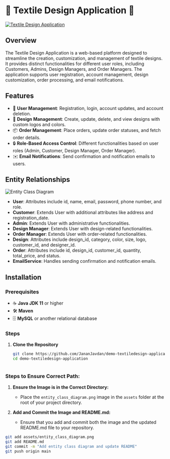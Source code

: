 # 👗 Textile Design Application 👕
[![Textile Design Application](https://img.shields.io/badge/Textile%20Design-Application-brightgreen.svg)](https://github.com/JananJavdan/demo-textiledesign-application)

## Overview
The Textile Design Application is a web-based platform designed to streamline the creation, customization, and management of textile designs. It provides distinct functionalities for different user roles, including Customers, Admins, Design Managers, and Order Managers. The application supports user registration, account management, design customization, order processing, and email notifications.

## Features
- 🔑 **User Management**: Registration, login, account updates, and account deletion.
- 🎨 **Design Management**: Create, update, delete, and view designs with custom logos and colors.
- 📦 **Order Management**: Place orders, update order statuses, and fetch order details.
- 🔒 **Role-Based Access Control**: Different functionalities based on user roles (Admin, Customer, Design Manager, Order Manager).
- ✉️ **Email Notifications**: Send confirmation and notification emails to users.

## Entity Relationships
![Entity Class Diagram](https://github.com/JananJavdan/demo-textiledesign-application/blob/main/assets/entity_class_diagram.png)

- **User**: Attributes include id, name, email, password, phone number, and role.
- **Customer**: Extends User with additional attributes like address and registration_date.
- **Admin**: Extends User with administrative functionalities.
- **Design Manager**: Extends User with design-related functionalities.
- **Order Manager**: Extends User with order-related functionalities.
- **Design**: Attributes include design_id, category, color, size, logo, customer_id, and designer_id.
- **Order**: Attributes include id, design_id, customer_id, quantity, total_price, and status.
- **EmailService**: Handles sending confirmation and notification emails.

## Installation

### Prerequisites
- ☕ **Java JDK 11** or higher
- 🛠️ **Maven**
- 🗄️ **MySQL** or another relational database

### Steps
1. **Clone the Repository**
   ```bash
   git clone https://github.com/JananJavdan/demo-textiledesign-application.git
   cd demo-textiledesign-application



### Steps to Ensure Correct Path:

1. **Ensure the Image is in the Correct Directory:**
   - Place the `entity_class_diagram.png` image in the `assets` folder at the root of your project directory.

2. **Add and Commit the Image and README.md:**
   - Ensure that you add and commit both the image and the updated README.md file to your repository.

```bash
git add assets/entity_class_diagram.png
git add README.md
git commit -m "Add entity class diagram and update README"
git push origin main
